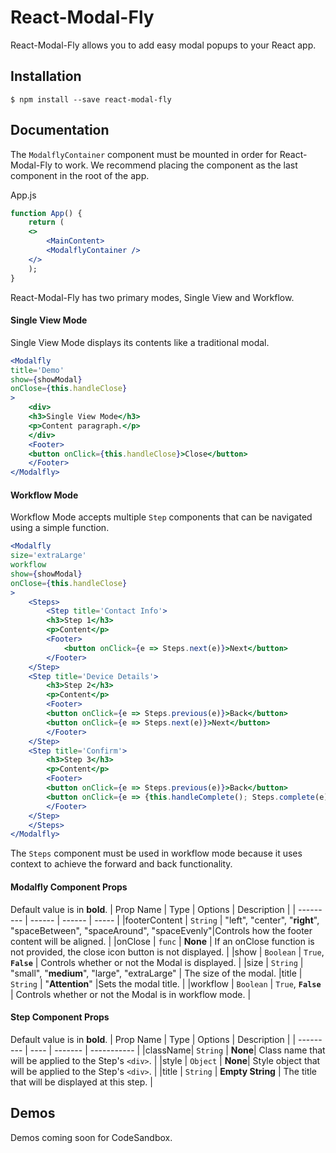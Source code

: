 # React-Modal-Fly

React-Modal-Fly allows you to add easy modal popups to your React app.

## Installation
```
$ npm install --save react-modal-fly
```
## Documentation

The `ModalflyContainer` component must be mounted in order for React-Modal-Fly to work.
We recommend placing the component  as the last component in the root of the app.

App.js
```jsx
function App() {
    return (
	<>
	    <MainContent>
	    <ModalflyContainer />
	</>
    );
}
```

React-Modal-Fly has two primary modes, Single View and Workflow.

#### Single View Mode
Single View Mode displays its contents like a traditional modal. 
```jsx
<Modalfly
title='Demo'
show={showModal}
onClose={this.handleClose}
>
    <div>
	<h3>Single View Mode</h3>
	<p>Content paragraph.</p>
    </div>
    <Footer>
	<button onClick={this.handleClose}>Close</button>
    </Footer>
</Modalfly>
```

#### Workflow Mode
Workflow Mode accepts multiple `Step` components that can be navigated using a simple function.
```jsx
<Modalfly
size='extraLarge'
workflow
show={showModal}
onClose={this.handleClose}
>
    <Steps>
        <Step title='Contact Info'>
	    <h3>Step 1</h3>
	    <p>Content</p>
	    <Footer>
	        <button onClick={e => Steps.next(e)}>Next</button>
	    </Footer>
	</Step>
	<Step title='Device Details'>
	    <h3>Step 2</h3>
	    <p>Content</p>
	    <Footer>
		<button onClick={e => Steps.previous(e)}>Back</button>
		<button onClick={e => Steps.next(e)}>Next</button>
	    </Footer>
	</Step>
	<Step title='Confirm'>
	    <h3>Step 3</h3>
	    <p>Content</p>
	    <Footer>
		<button onClick={e => Steps.previous(e)}>Back</button>
		<button onClick={e => {this.handleComplete(); Steps.complete(e);}}>Complete</button>
	    </Footer>
	</Step>
    </Steps>
</Modalfly>
```
The `Steps` component must be used in workflow mode because it uses context to achieve the forward and back functionality.

#### Modalfly Component Props
Default value is in **bold**.
| Prop Name | Type | Options | Description |
| --------- | ------ | ------ | ----- |
|footerContent | `String` | "left", "center", "**right**", "spaceBetween", "spaceAround", "spaceEvenly"|Controls how the footer content will be aligned. |
|onClose | `func` | **None** | If an onClose function is not provided, the close icon button is not displayed. |
|show | `Boolean` | `True`, **`False`** | Controls whether or not the Modal is displayed. |
|size | `String` | "small", "**medium**", "large", "extraLarge" | The size of the modal.
|title      | `String` | "**Attention**" |Sets the modal title. |
|workflow | `Boolean` | `True`, **`False`** | Controls whether or not the Modal is in workflow mode. |

#### Step Component Props
Default value is in **bold**.
| Prop Name | Type | Options | Description |
| --------- | ---- | ------- | ----------- |
|className| `String` | **None**| Class name that will be applied to the Step's `<div>`. |
|style | `Object` | **None**| Style object that will be applied to the Step's `<div>`. |
|title | `String` | **Empty String** | The title that will be displayed at this step. |

## Demos
Demos coming soon for CodeSandbox.
